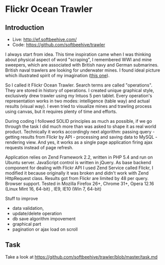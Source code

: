 Flickr Ocean Trawler
=======================

Introduction
------------

- Live: http://ef.softbeehive.com/
- Code: https://github.com/softbeehive/trawler

I always start from idea. This time inspiration came when I was thinking about physical aspect of word "scraping", I remembered WWI and mine sweepers, which are associated with British navy and German submarines. British naval trawlers are looking for underwater mines. I found ideal picture which illustrated spirit of my imagination ([this one](http://3.bp.blogspot.com/-aO9Jsgz5QzE/T89pZO-3oGI/AAAAAAAAB18/_eQ9UzfXq2Q/s1600/Pair+of+trawlers+sweeping+row+of+anchored+mines+in+WWI.jpg)).

So I called it Flickr Ocean Trawler. Search terms are called "operations". They are stored in history of operations. I created unique graphical style, exclusively drew trawler using my Intuos 5 pen tablet.
Every operation's representation works in two modes: intelligence (table way) and actual results (visual way). I even tried to visualize mines and trawling process using canvas, but it requires plenty of time and efforts.

During coding I followed SOLID principles as much as possible, if we go through the task I did much more than was asked to shape it as real world product. Technically it works accordingly next algorithm: passing query - getting results from Flickr by API - processing and saving data to MySQL - rendering view. And yes, it works as a single page application firing ajax requests instead of page refresh.

Application relies on Zend Framework 2.2, written in PHP 5.4 and run on Ubuntu server. JavaScript control is written in jQuery. As base backend component for dealing with Flickr API I used Zend Service called Flickr, I modified it because originally it was broken and didn't work with Zend HttpRequest class. Results got from Flickr are limited by 48 per query.
Browser support. Tested in Mozilla Firefox 26+, Chrome 31+, Opera 12.16 (Linux Mint 16, 64-bit) , IE9, IE10 (Win 7, 64-bit)

Stuff to improve
- data validation,
- update/delete operation
- db save algorithm impovement
- graphical part
- pagination or ajax load on scroll 

Task
------------
Take a look at https://github.com/softbeehive/trawler/blob/master/task.md